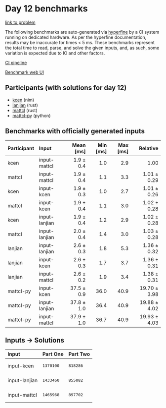 # Day 12 benchmarks

[link to problem](https://adventofcode.com/2024/day/12)

The following benchmarks are auto-generated via
[hyperfine](https://github.com/sharkdp/hyperfine) by a CI system running on
dedicated hardware. As per the hyperfine documentation, results may be
inaccurate for times < 5 ms. These benchmarks represent the total time to read,
parse, and solve the given inputs, and, as such, some variation is expected due
to IO and other factors.

[CI pipeline](http://ci.papercode.net:8080/teams/main/pipelines/aoc2024)

[Benchmark web UI](https://aoc.ancalagon.black)


## Participants (with solutions for day 12)

- [kcen](https://github.com/kcen/aoc2024) (nim)
- [lanjian](https://github.com/lanjian/aoc-2024) (rust)
- [mattcl](https://github.com/mattcl/aoc2024) (rust)
- [mattcl-py](https://github.com/mattcl/aoc2024-py) (python)


## Benchmarks with officially generated inputs

| Participant | Input | Mean [ms] | Min [ms] | Max [ms] | Relative |
|:---|:---|---:|---:|---:|---:|
| kcen | input-mattcl | 1.9 ± 0.4 | 1.0 | 2.9 | 1.00 |
| mattcl | input-mattcl | 1.9 ± 0.4 | 1.1 | 3.3 | 1.01 ± 0.29 |
| kcen | input-kcen | 1.9 ± 0.3 | 1.0 | 2.7 | 1.01 ± 0.26 |
| mattcl | input-kcen | 1.9 ± 0.4 | 1.1 | 3.0 | 1.02 ± 0.28 |
| kcen | input-lanjian | 1.9 ± 0.4 | 1.2 | 2.9 | 1.02 ± 0.28 |
| mattcl | input-lanjian | 2.0 ± 0.4 | 1.4 | 3.0 | 1.03 ± 0.28 |
| lanjian | input-lanjian | 2.6 ± 0.3 | 1.8 | 5.3 | 1.36 ± 0.32 |
| lanjian | input-kcen | 2.6 ± 0.3 | 1.7 | 3.7 | 1.36 ± 0.31 |
| lanjian | input-mattcl | 2.6 ± 0.2 | 1.9 | 3.4 | 1.38 ± 0.31 |
| mattcl-py | input-kcen | 37.5 ± 0.9 | 36.0 | 40.9 | 19.70 ± 3.98 |
| mattcl-py | input-lanjian | 37.8 ± 1.0 | 36.4 | 40.9 | 19.88 ± 4.02 |
| mattcl-py | input-mattcl | 37.9 ± 1.0 | 36.7 | 40.9 | 19.93 ± 4.03 |


## Inputs -> Solutions

| Input | Part One | Part Two |
|:---|:---|:---|
|input-kcen|<pre>1370100</pre>|<pre>818286</pre>|
|input-lanjian|<pre>1433460</pre>|<pre>855082</pre>|
|input-mattcl|<pre>1465968</pre>|<pre>897702</pre>|